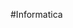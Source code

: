                                                                                                                                                                                                                     #Informatica
